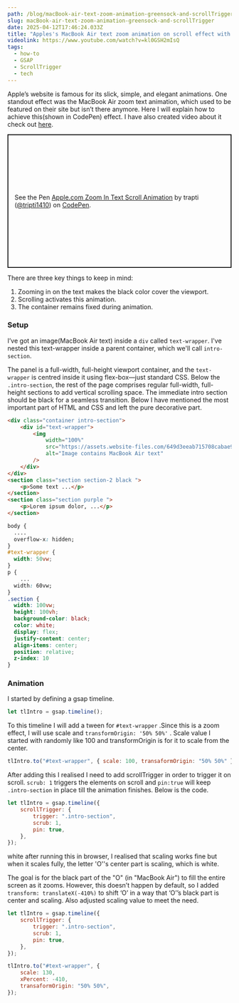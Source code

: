 ```yaml
---
path: /blog/macBook-air-text-zoom-animation-greensock-and-scrollTrigger/
slug: macBook-air-text-zoom-animation-greensock-and-scrollTrigger
date: 2025-04-12T17:46:24.033Z
title: "Apples's MacBook Air text zoom animation on scroll effect with GreenSock & ScrollTrigger"
videolink: https://www.youtube.com/watch?v=kl0GSH2mIsQ
tags:
  - how-to
  - GSAP
  - ScrollTrigger
  - tech
---
```


Apple’s website is famous for its slick, simple, and elegant animations. One standout effect was the MacBook Air zoom text animation, which used to be featured on their site but isn’t there anymore. Here I will explain how to achieve this(shown in CodePen) effect. I have also created video about it check out [here](https://youtu.be/QmGHzZETBgA?si=IxOBaqOomkfg1HRi).

<p class="codepen" data-height="300" data-slug-hash="QWJvxRE" data-pen-title="Apple.com Zoom In Text Scroll Animation" data-user="tripti1410" style="height: 300px; box-sizing: border-box; display: flex; align-items: center; justify-content: center; border: 2px solid; margin: 1em 0; padding: 1em;">
  <span>See the Pen <a href="https://codepen.io/tripti1410/pen/QWJvxRE">
  Apple.com Zoom In Text Scroll Animation</a> by trapti (<a href="https://codepen.io/tripti1410">@tripti1410</a>)
  on <a href="https://codepen.io">CodePen</a>.</span>
</p>
<script async src="https://public.codepenassets.com/embed/index.js"></script>

There are three key things to keep in mind:

1. Zooming in on the text makes the black color cover the viewport.
2. Scrolling activates this animation.
3. The container remains fixed during animation.

### Setup

I’ve got an image(MacBook Air text) inside a `div` called `text-wrapper`. I've nested this text-wrapper inside a parent container, which we'll call `intro-section`.

The panel is a full-width, full-height viewport container, and the `text-wrapper` is centred inside it using flex-box—just standard CSS. Below the `.intro-section`, the rest of the page comprises regular full-width, full-height sections to add vertical scrolling space. The immediate intro section should be black for a seamless transition. Below I have mentioned the most important part of HTML and CSS and left the pure decorative part.

```html
<div class="container intro-section">
	<div id="text-wrapper">
		<img
			width="100%"
			src="https://assets.website-files.com/649d3eeab715708cabae995a/649d4aa28aeae2926e9c6919_macbook-air-text.svg"
			alt="Image contains MacBook Air text"
		/>
	</div>
</div>
<section class="section section-2 black ">
	<p>Some text ...</p>
</section>
<section class="section purple ">
	<p>Lorem ipsum dolor, ...</p>
</section>
```

```css
body {
  ....
  overflow-x: hidden;
}
#text-wrapper {
  width: 50vw;
}
p {
	...
  width: 60vw;
}
.section {
  width: 100vw;
  height: 100vh;
  background-color: black;
  color: white;
  display: flex;
  justify-content: center;
  align-items: center;
  position: relative;
  z-index: 10
}
```

### Animation

I started by defining a gsap timeline.

```jsx
let tlIntro = gsap.timeline();
```

To this timeline I will add a tween for `#text-wrapper` .Since this is a zoom effect, I will use scale and `transformOrigin: '50% 50%'` . Scale value I started with randomly like 100 and transformOrigin is for it to scale from the center.

```jsx
tlIntro.to("#text-wrapper", { scale: 100, transaformOrigin: "50% 50%" });
```

After adding this I realised I need to add scrollTrigger in order to trigger it on scroll. `scrub: 1` triggers the elements on scroll and `pin:true` will keep `.intro-section` in place till the animation finishes. Below is the code.

```jsx
let tlIntro = gsap.timeline({
	scrollTrigger: {
		trigger: ".intro-section",
		scrub: 1,
		pin: true,
	},
});
```

white after running this in browser, I realised that scaling works fine but when it scales fully, the letter 'O''s center part is scaling, which is white.

The goal is for the black part of the "O" (in "MacBook Air") to fill the entire screen as it zooms. However, this doesn’t happen by default, so I added `transform: translateX(-410%)` to shift ‘O’ in a way that ‘O’’s black part is center and scaling. Also adjusted scaling value to meet the need.

```jsx
let tlIntro = gsap.timeline({
	scrollTrigger: {
		trigger: ".intro-section",
		scrub: 1,
		pin: true,
	},
});

tlIntro.to("#text-wrapper", {
	scale: 130,
	xPercent: -410,
	transaformOrigin: "50% 50%",
});
```
